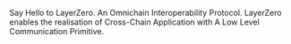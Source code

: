 Say Hello to LayerZero. An Omnichain Interoperability Protocol.
LayerZero enables the realisation of Cross-Chain Application 
with A Low Level Communication Primitive.
